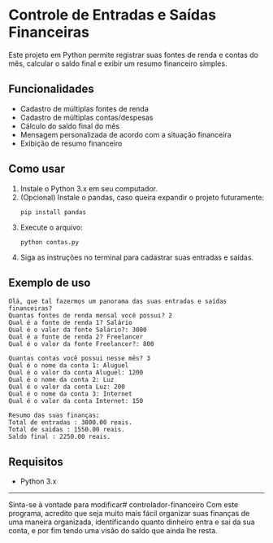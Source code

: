 # Controle de Entradas e Saídas Financeiras

Este projeto em Python permite registrar suas fontes de renda e contas do mês, calcular o saldo final e exibir um resumo financeiro simples.

## Funcionalidades

- Cadastro de múltiplas fontes de renda
- Cadastro de múltiplas contas/despesas
- Cálculo do saldo final do mês
- Mensagem personalizada de acordo com a situação financeira
- Exibição de resumo financeiro

## Como usar

1. Instale o Python 3.x em seu computador.
2. (Opcional) Instale o pandas, caso queira expandir o projeto futuramente:
   ```
   pip install pandas
   ```
3. Execute o arquivo:
   ```
   python contas.py
   ```
4. Siga as instruções no terminal para cadastrar suas entradas e saídas.

## Exemplo de uso

```
Olá, que tal fazermos um panorama das suas entradas e saídas financeiras?
Quantas fontes de renda mensal você possui? 2
Qual é a fonte de renda 1? Salário
Qual é o valor da fonte Salário?: 3000
Qual é a fonte de renda 2? Freelancer
Qual é o valor da fonte Freelancer?: 800

Quantas contas você possui nesse mês? 3
Qual é o nome da conta 1: Aluguel
Qual é o valor da conta Aluguel: 1200
Qual é o nome da conta 2: Luz
Qual é o valor da conta Luz: 200
Qual é o nome da conta 3: Internet
Qual é o valor da conta Internet: 150

Resumo das suas finanças:
Total de entradas : 3800.00 reais.
Total de saidas : 1550.00 reais.
Saldo final : 2250.00 reais.
```

## Requisitos

- Python 3.x

---

Sinta-se à vontade para modificar# controlador-financeiro
Com este programa, acredito que seja muito mais fácil organizar suas finanças de uma maneira organizada, identificando quanto dinheiro entra e sai da sua conta, e por fim tendo uma visão do saldo que ainda lhe resta.
